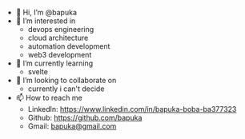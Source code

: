 - 👋 Hi, I’m @bapuka
- 👀 I’m interested in 
  * devops engineering
  * cloud architecture
  * automation development
  * web3 development
- 🌱 I’m currently learning 
  * svelte
- 💞️ I’m looking to collaborate on 
  * currently i can't decide
- 📫 How to reach me
  * LinkedIn: https://www.linkedin.com/in/bapuka-boba-ba377323
  * Github: https://github.com/bapuka
  * Gmail: bapuka@gmail.com

<!---
bapuka/bapuka is a ✨ special ✨ repository because its `README.md` (this file) appears on your GitHub profile.
You can click the Preview link to take a look at your changes.
--->
